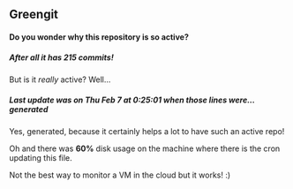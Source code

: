 ## Greengit

#### Do you wonder why this repository is so active?

##### After all it has 215 commits!

But is it *really* active? Well...

##### Last update was on Thu Feb 7 at 0:25:01 when those lines were... generated

Yes, generated, because it certainly helps a lot to have such an active repo!

Oh and there was **60%** disk usage on the machine
where there is the cron updating this file.

Not the best way to monitor a VM in the cloud but it works! :)

